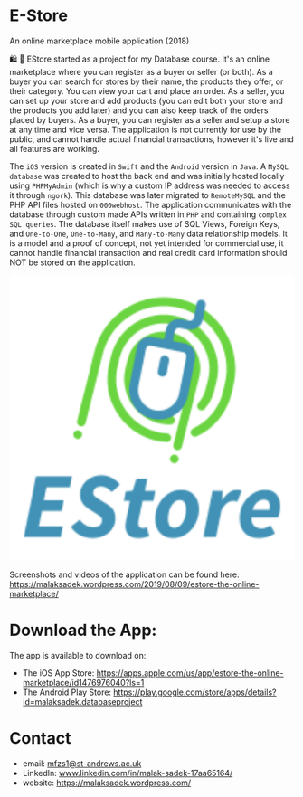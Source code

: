 # E-Store
An online marketplace mobile application (2018)

🛍 🛒 EStore started as a project for my Database course. It's an online marketplace where you can register as a buyer or seller (or both). As a buyer you can search for stores by their name, the products they offer, or their category. You can view your cart and place an order. As a seller, you can set up your store and add products (you can edit both your store and the products you add later) and you can also keep track of the orders placed by buyers. As a buyer, you can register as a seller and setup a store at any time and vice versa. The application is not currently for use by the public, and cannot handle actual financial transactions, however it's live and all features are working.

The `iOS` version is created in `Swift` and the `Android` version in `Java`. A `MySQL database` was created to host the back end and was initially hosted locally using `PHPMyAdmin` (which is why a custom IP address was needed to access it through `ngork`). This database was later migrated to `RemoteMySQL` and the PHP API files hosted on `000webhost`. The application communicates with the database through custom made APIs written in `PHP` and containing `complex SQL queries`. The database itself makes use of SQL Views, Foreign Keys, and `One-to-One`, `One-to-Many`, and `Many-to-Many` data relationship models. It is a model and a proof of concept, not yet intended for commercial use, it cannot handle financial transaction and real credit card information should NOT be stored on the application.

![picture alt](https://github.com/MalakSadek/E-Store/blob/master/applogo.png "Logo")

Screenshots and videos of the application can be found here: https://malaksadek.wordpress.com/2019/08/09/estore-the-online-marketplace/

# Download the App:

The app is available to download on:
* The iOS App Store: https://apps.apple.com/us/app/estore-the-online-marketplace/id1476976040?ls=1
* The Android Play Store: https://play.google.com/store/apps/details?id=malaksadek.databaseproject

# Contact

* email: mfzs1@st-andrews.ac.uk
* LinkedIn: www.linkedin.com/in/malak-sadek-17aa65164/
* website: https://malaksadek.wordpress.com/

